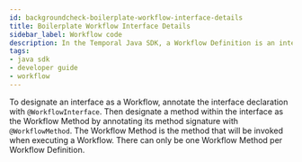 ```yaml
---
id: backgroundcheck-boilerplate-workflow-interface-details
title: Boilerplate Workflow Interface Details
sidebar_label: Workflow code
description: In the Temporal Java SDK, a Workflow Definition is an interface and its implementation.
tags:
- java sdk
- developer guide
- workflow
---
```


<!-- DO NOT EDIT THIS FILE DIRECTLY.
THIS FILE IS GENERATED from https://github.com/temporalio/documentation-samples-java/blob/durable-execution/backgroundcheck/src/main/java/backgroundcheckboilerplate/BackgroundCheckBoilerplateWorkflow.java. -->

To designate an interface as a Workflow, annotate the interface declaration
with `@WorkflowInterface`. Then designate a method within the interface
as the Workflow Method by annotating its method signature with `@WorkflowMethod`.
The Workflow Method is the method that will be invoked when executing a Workflow.
There can only be one Workflow Method per Workflow Definition.
